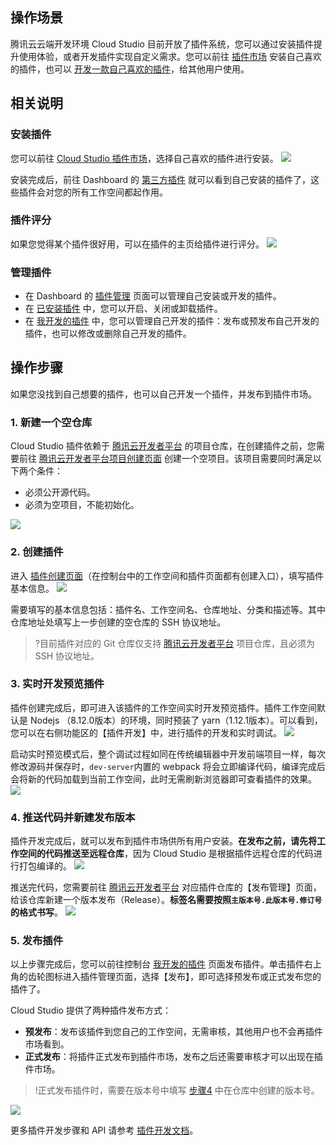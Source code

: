 ## 操作场景
腾讯云云端开发环境 Cloud Studio 目前开放了插件系统，您可以通过安装插件提升使用体验，或者开发插件实现自定义需求。您可以前往 [插件市场](https://studio.dev.tencent.com/plugins) 安装自己喜欢的插件，也可以 [开发一款自己喜欢的插件](https://console.cloud.tencent.com/cloudstudio/plugin/create)，给其他用户使用。

## 相关说明
### 安装插件
您可以前往 [Cloud Studio 插件市场](https://studio.dev.tencent.com/plugins)，选择自己喜欢的插件进行安装。
![](https://main.qcloudimg.com/raw/918f56b2e7d7b9044b2c09e93e015792.jpg)

安装完成后，前往 Dashboard 的 [第三方插件](https://console.cloud.tencent.com/cloudstudio/plugin) 就可以看到自己安装的插件了，这些插件会对您的所有工作空间都起作用。

### 插件评分
如果您觉得某个插件很好用，可以在插件的主页给插件进行评分。
![](https://main.qcloudimg.com/raw/11ff0150e29f617aea455bd77b15b648.jpg)


### 管理插件
- 在 Dashboard 的 [插件管理](https://console.cloud.tencent.com/cloudstudio/plugin) 页面可以管理自己安装或开发的插件。
- 在 [已安装插件](https://console.cloud.tencent.com/cloudstudio/plugin/installed) 中，您可以开启、关闭或卸载插件。
- 在 [我开发的插件](https://console.cloud.tencent.com/cloudstudio/plugin/mine) 中，您可以管理自己开发的插件：发布或预发布自己开发的插件，也可以修改或删除自己开发的插件。


## 操作步骤
如果您没找到自己想要的插件，也可以自己开发一个插件，并发布到插件市场。

### 1. 新建一个空仓库
Cloud Studio 插件依赖于 [腾讯云开发者平台](https://dev.tencent.com) 的项目仓库，在创建插件之前，您需要前往 [腾讯云开发者平台项目创建页面](https://dev.tencent.com/user/projects/create) 创建一个空项目。该项目需要同时满足以下两个条件：
- 必须公开源代码。
- 必须为空项目，不能初始化。

![](https://main.qcloudimg.com/raw/ea95c8e35d1c86af5e715ca0eb7310ce.png)


### 2. 创建插件
进入 [插件创建页面](https://console.cloud.tencent.com/cloudstudio/plugin/create)（在控制台中的工作空间和插件页面都有创建入口），填写插件基本信息。
![](https://main.qcloudimg.com/raw/2aba2e4ff9ddec3930b57c3a68b0d905.jpg)

需要填写的基本信息包括：插件名、工作空间名、仓库地址、分类和描述等。其中仓库地址处填写上一步创建的空仓库的 SSH 协议地址。
>?目前插件对应的 Git 仓库仅支持 [腾讯云开发者平台](https://dev.tencent.com) 项目仓库，且必须为 SSH 协议地址。

### 3. 实时开发预览插件
插件创建完成后，即可进入该插件的工作空间实时开发预览插件。插件工作空间默认是 Nodejs （8.12.0版本）的环境，同时预装了 yarn（1.12.1版本）。可以看到，您可以在右侧功能区的【插件开发】中，进行插件的开发和实时调试。
![](https://main.qcloudimg.com/raw/2e2c1bf0fabc4603f7cb51f82bd907a8.jpg)

启动实时预览模式后，整个调试过程如同在传统编辑器中开发前端项目一样，每次修改源码并保存时，`dev-server`内置的 webpack 将会立即编译代码，编译完成后会将新的代码加载到当前工作空间，此时无需刷新浏览器即可查看插件的效果。
![](https://main.qcloudimg.com/raw/201eb3e26c1dbf1a49f40971e4c2d6e6.jpg)


### 4. 推送代码并新建发布版本<span id="步骤4"></span>
插件开发完成后，就可以发布到插件市场供所有用户安装。**在发布之前，请先将工作空间的代码推送至远程仓库**，因为 Cloud Studio 是根据插件远程仓库的代码进行打包编译的。
![](https://main.qcloudimg.com/raw/ee25bce18786c4248bf384ad9a1d755e.png)

推送完代码，您需要前往 [腾讯云开发者平台](https://dev.tencent.com) 对应插件仓库的【发布管理】页面，给该仓库新建一个版本发布（Release）。**标签名需要按照`主版本号.此版本号.修订号`的格式书写**。
![](https://main.qcloudimg.com/raw/28deb3bdb3e701664751655a2eb3c856.png)


### 5. 发布插件
以上步骤完成后，您可以前往控制台 [我开发的插件](https://console.cloud.tencent.com/cloudstudio/plugin/mine) 页面发布插件。单击插件右上角的齿轮图标进入插件管理页面，选择【发布】，即可选择预发布或正式发布您的插件了。

Cloud Studio 提供了两种插件发布方式：
- **预发布**：发布该插件到您自己的工作空间，无需审核，其他用户也不会再插件市场看到。
- **正式发布**：将插件正式发布到插件市场，发布之后还需要审核才可以出现在插件市场。

>!正式发布插件时，需要在版本号中填写 [步骤4](#步骤4) 中在仓库中创建的版本号。

![](https://main.qcloudimg.com/raw/abbf471fd2a25856ddfdfeb276815b05.png)

更多插件开发步骤和 API 请参考 [插件开发文档](https://studio.dev.tencent.com/plugins-docs)。
